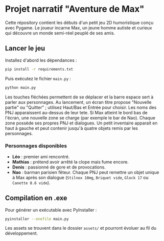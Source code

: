 # Projet narratif "Aventure de Max"

Cette répository contient les débuts d'un petit jeu 2D humoristique 
conçu avec Pygame. Le joueur incarne Max, un jeune homme autiste et
curieux qui découvre un monde semi-réel peuplé de ses amis.

## Lancer le jeu

Installez d'abord les dépendances :

```bash
pip install -r requirements.txt
```

Puis exécutez le fichier `main.py` :

```bash
python main.py
```

Les touches fléchées permettent de se déplacer et la barre
espace sert à parler aux personnages.
Au lancement, un écran titre propose "Nouvelle partie" ou "Quitter" ;
utilisez Haut/Bas et Entrée pour choisir.
Les noms des PNJ apparaissent au-dessus de leur tete.
Si Max atteint le bord bas de l'écran, une nouvelle zone se charge
(par exemple le bar de Nao).
Chaque zone possède ses propres PNJ et dialogues.
Un petit inventaire apparait en haut à gauche et peut contenir jusqu'à quatre objets remis par les personnages.

### Personnages disponibles

- **Léo** : premier ami rencontré.
- **Mathias** : prétend avoir arrêté la clope mais fume encore.
- **Denis** : passionné de gore et de provocations.
- **Nao** : barman parisien fêteur.
Chaque PNJ peut remettre un objet unique à Max après son dialogue
(`Stilnox 10mg`, `Briquet vide`, `Glock 17` ou `Canette 8.6 vide`).

## Compilation en .exe

Pour générer un exécutable avec PyInstaller :

```bash
pyinstaller --onefile main.py
```

Les assets se trouvent dans le dossier `assets/` et pourront évoluer
au fil du développement.
